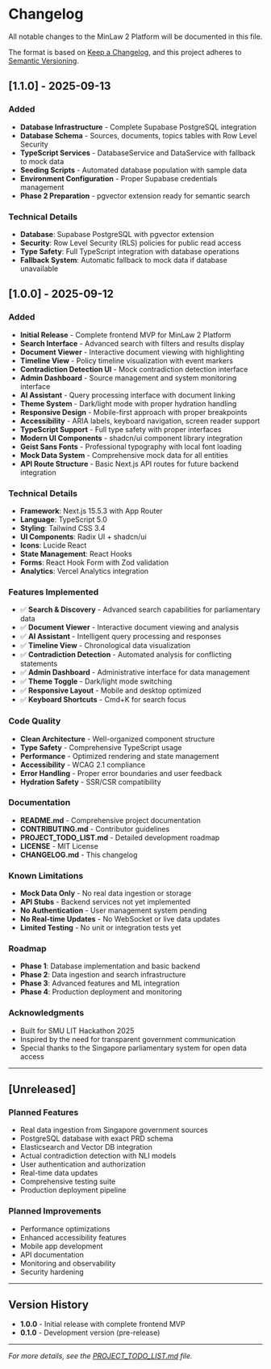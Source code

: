 # Changelog

All notable changes to the MinLaw 2 Platform will be documented in this file.

The format is based on [Keep a Changelog](https://keepachangelog.com/en/1.0.0/),
and this project adheres to [Semantic Versioning](https://semver.org/spec/v2.0.0.html).

## [1.1.0] - 2025-09-13

### Added
- **Database Infrastructure** - Complete Supabase PostgreSQL integration
- **Database Schema** - Sources, documents, topics tables with Row Level Security
- **TypeScript Services** - DatabaseService and DataService with fallback to mock data
- **Seeding Scripts** - Automated database population with sample data
- **Environment Configuration** - Proper Supabase credentials management
- **Phase 2 Preparation** - pgvector extension ready for semantic search

### Technical Details
- **Database**: Supabase PostgreSQL with pgvector extension
- **Security**: Row Level Security (RLS) policies for public read access
- **Type Safety**: Full TypeScript integration with database operations
- **Fallback System**: Automatic fallback to mock data if database unavailable

## [1.0.0] - 2025-09-12

### Added
- **Initial Release** - Complete frontend MVP for MinLaw 2 Platform
- **Search Interface** - Advanced search with filters and results display
- **Document Viewer** - Interactive document viewing with highlighting
- **Timeline View** - Policy timeline visualization with event markers
- **Contradiction Detection UI** - Mock contradiction detection interface
- **Admin Dashboard** - Source management and system monitoring interface
- **AI Assistant** - Query processing interface with document linking
- **Theme System** - Dark/light mode with proper hydration handling
- **Responsive Design** - Mobile-first approach with proper breakpoints
- **Accessibility** - ARIA labels, keyboard navigation, screen reader support
- **TypeScript Support** - Full type safety with proper interfaces
- **Modern UI Components** - shadcn/ui component library integration
- **Geist Sans Fonts** - Professional typography with local font loading
- **Mock Data System** - Comprehensive mock data for all entities
- **API Route Structure** - Basic Next.js API routes for future backend integration

### Technical Details
- **Framework**: Next.js 15.5.3 with App Router
- **Language**: TypeScript 5.0
- **Styling**: Tailwind CSS 3.4
- **UI Components**: Radix UI + shadcn/ui
- **Icons**: Lucide React
- **State Management**: React Hooks
- **Forms**: React Hook Form with Zod validation
- **Analytics**: Vercel Analytics integration

### Features Implemented
- ✅ **Search & Discovery** - Advanced search capabilities for parliamentary data
- ✅ **Document Viewer** - Interactive document viewing and analysis
- ✅ **AI Assistant** - Intelligent query processing and responses
- ✅ **Timeline View** - Chronological data visualization
- ✅ **Contradiction Detection** - Automated analysis for conflicting statements
- ✅ **Admin Dashboard** - Administrative interface for data management
- ✅ **Theme Toggle** - Dark/light mode switching
- ✅ **Responsive Layout** - Mobile and desktop optimized
- ✅ **Keyboard Shortcuts** - Cmd+K for search focus

### Code Quality
- **Clean Architecture** - Well-organized component structure
- **Type Safety** - Comprehensive TypeScript usage
- **Performance** - Optimized rendering and state management
- **Accessibility** - WCAG 2.1 compliance
- **Error Handling** - Proper error boundaries and user feedback
- **Hydration Safety** - SSR/CSR compatibility

### Documentation
- **README.md** - Comprehensive project documentation
- **CONTRIBUTING.md** - Contributor guidelines
- **PROJECT_TODO_LIST.md** - Detailed development roadmap
- **LICENSE** - MIT License
- **CHANGELOG.md** - This changelog

### Known Limitations
- **Mock Data Only** - No real data ingestion or storage
- **API Stubs** - Backend services not yet implemented
- **No Authentication** - User management system pending
- **No Real-time Updates** - No WebSocket or live data updates
- **Limited Testing** - No unit or integration tests yet

### Roadmap
- **Phase 1**: Database implementation and basic backend
- **Phase 2**: Data ingestion and search infrastructure
- **Phase 3**: Advanced features and ML integration
- **Phase 4**: Production deployment and monitoring

### Acknowledgments
- Built for SMU LIT Hackathon 2025
- Inspired by the need for transparent government communication
- Special thanks to the Singapore parliamentary system for open data access

---

## [Unreleased]

### Planned Features
- Real data ingestion from Singapore government sources
- PostgreSQL database with exact PRD schema
- Elasticsearch and Vector DB integration
- Actual contradiction detection with NLI models
- User authentication and authorization
- Real-time data updates
- Comprehensive testing suite
- Production deployment pipeline

### Planned Improvements
- Performance optimizations
- Enhanced accessibility features
- Mobile app development
- API documentation
- Monitoring and observability
- Security hardening

---

## Version History

- **1.0.0** - Initial release with complete frontend MVP
- **0.1.0** - Development version (pre-release)

---

*For more details, see the [PROJECT_TODO_LIST.md](PROJECT_TODO_LIST.md) file.*
